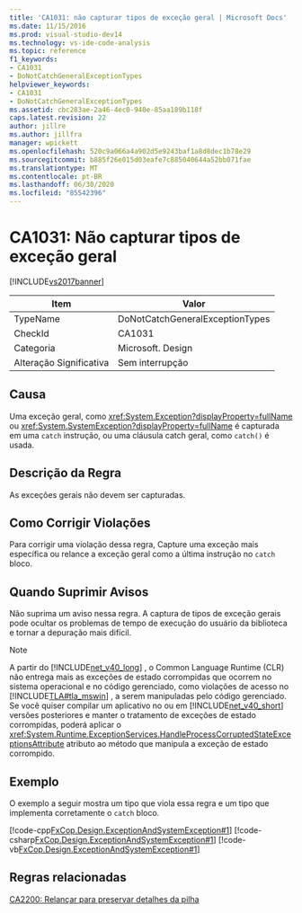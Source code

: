 ```yaml
---
title: 'CA1031: não capturar tipos de exceção geral | Microsoft Docs'
ms.date: 11/15/2016
ms.prod: visual-studio-dev14
ms.technology: vs-ide-code-analysis
ms.topic: reference
f1_keywords:
- CA1031
- DoNotCatchGeneralExceptionTypes
helpviewer_keywords:
- CA1031
- DoNotCatchGeneralExceptionTypes
ms.assetid: cbc283ae-2a46-4ec0-940e-85aa189b118f
caps.latest.revision: 22
author: jillre
ms.author: jillfra
manager: wpickett
ms.openlocfilehash: 520c9a066a4a902d5e9243baf1a8d8dec1b78e29
ms.sourcegitcommit: b885f26e015d03eafe7c885040644a52bb071fae
ms.translationtype: MT
ms.contentlocale: pt-BR
ms.lasthandoff: 06/30/2020
ms.locfileid: "85542396"
---
```

# <a name="ca1031-do-not-catch-general-exception-types"></a>CA1031: Não capturar tipos de exceção geral
[!INCLUDE[vs2017banner](../includes/vs2017banner.md)]

|Item|Valor|
|-|-|
|TypeName|DoNotCatchGeneralExceptionTypes|
|CheckId|CA1031|
|Categoria|Microsoft. Design|
|Alteração Significativa|Sem interrupção|

## <a name="cause"></a>Causa
 Uma exceção geral, como <xref:System.Exception?displayProperty=fullName> ou <xref:System.SystemException?displayProperty=fullName> é capturada em uma `catch` instrução, ou uma cláusula catch geral, como `catch()` é usada.

## <a name="rule-description"></a>Descrição da Regra
 As exceções gerais não devem ser capturadas.

## <a name="how-to-fix-violations"></a>Como Corrigir Violações
 Para corrigir uma violação dessa regra, Capture uma exceção mais específica ou relance a exceção geral como a última instrução no `catch` bloco.

## <a name="when-to-suppress-warnings"></a>Quando Suprimir Avisos
 Não suprima um aviso nessa regra. A captura de tipos de exceção gerais pode ocultar os problemas de tempo de execução do usuário da biblioteca e tornar a depuração mais difícil.

> [!NOTE]
> A partir do [!INCLUDE[net_v40_long](../includes/net-v40-long-md.md)] , o Common Language Runtime (CLR) não entrega mais as exceções de estado corrompidas que ocorrem no sistema operacional e no código gerenciado, como violações de acesso no [!INCLUDE[TLA#tla_mswin](../includes/tlasharptla-mswin-md.md)] , a serem manipuladas pelo código gerenciado. Se você quiser compilar um aplicativo no ou em [!INCLUDE[net_v40_short](../includes/net-v40-short-md.md)] versões posteriores e manter o tratamento de exceções de estado corrompidas, poderá aplicar o <xref:System.Runtime.ExceptionServices.HandleProcessCorruptedStateExceptionsAttribute> atributo ao método que manipula a exceção de estado corrompido.

## <a name="example"></a>Exemplo
 O exemplo a seguir mostra um tipo que viola essa regra e um tipo que implementa corretamente o `catch` bloco.

 [!code-cpp[FxCop.Design.ExceptionAndSystemException#1](../snippets/cpp/VS_Snippets_CodeAnalysis/FxCop.Design.ExceptionAndSystemException/cpp/FxCop.Design.ExceptionAndSystemException.cpp#1)]
 [!code-csharp[FxCop.Design.ExceptionAndSystemException#1](../snippets/csharp/VS_Snippets_CodeAnalysis/FxCop.Design.ExceptionAndSystemException/cs/FxCop.Design.ExceptionAndSystemException.cs#1)]
 [!code-vb[FxCop.Design.ExceptionAndSystemException#1](../snippets/visualbasic/VS_Snippets_CodeAnalysis/FxCop.Design.ExceptionAndSystemException/vb/FxCop.Design.ExceptionAndSystemException.vb#1)]

## <a name="related-rules"></a>Regras relacionadas
 [CA2200: Relançar para preservar detalhes da pilha](../code-quality/ca2200-rethrow-to-preserve-stack-details.md)
